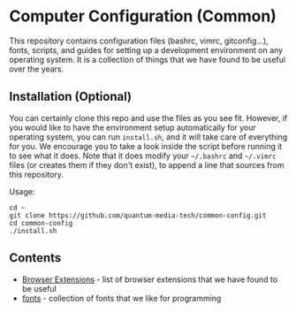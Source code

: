 # Computer Configuration (Common)

This repository contains configuration files (bashrc, vimrc, gitconfig...), fonts, scripts, and guides for setting up a development environment on any operating system. It is a collection of things that we have found to be useful over the years. 


## Installation (Optional)

You can certainly clone this repo and use the files as you see fit. However, if you would like to have the environment setup automatically for your operating system, you can run `install.sh`, and it will take care of everything for you. We encourage you to take a look inside the script before running it to see what it does. Note that it does modify your `~/.bashrc` and `~/.vimrc` files (or creates them if they don't exist), to append a line that sources from this repository. 

Usage:
```
cd ~
git clone https://github.com/quantum-media-tech/common-config.git
cd common-config
./install.sh
```


## Contents

* [Browser Extensions](browser-extensions) - list of browser extensions that we have found to be useful
* [fonts](fonts) - collection of fonts that we like for programming



